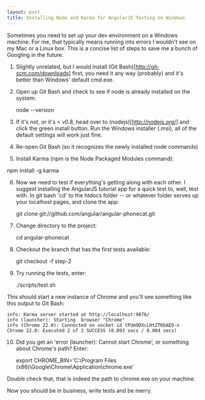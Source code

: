 ```yaml
---
layout: post
title: Installing Node and Karma for AngularJS Testing on Windows
---
```


<div class="intro">
  Sometimes you need to set up your dev environment on a Windows machine. For me, that typically means running into errors I wouldn't see on my Mac or a Linux box. This is a concise list of steps to save me a bunch of Googling in the future.
</div>

1) Slightly unrelated, but I would install (Git Bash)[http://git-scm.com/downloads] first, you need it any way (probably) and it's better than Windows' default cmd.exe.

2) Open up Git Bash and check to see if node is already installed on the system: 

	node --version

3) If it's not, or it's < v0.8, head over to (nodejs)[http://nodejs.org/] and click the green install button. Run the Windows installer (.msi), all of the default settings will work just fine.

4) Re-open Git Bash (so it recognizes the newly installed node commands)

5) Install Karma (npm is the Node Packaged Modules command):

npm install -g karma

6) Now we need to test if everything's getting along with each other. I suggest installing the AngularJS tutorial app for a quick test to, well, test with. In git bash 'cd' to the htdocs folder -- or whatever folder serves up your localhost pages, and clone the app:

	git clone git://github.com/angular/angular-phonecat.git

7) Change directory to the project:

	cd angular-phonecat

8) Checkout the branch that has the first tests available:

	git checkout -f step-2

9) Try running the tests, enter:

	./scripts/test.sh
	
This should start a new instance of Chrome and you'll see something like this output to Git Bash:

	info: Karma server started at http://localhost:9876/
	info (launcher): Starting  browser "Chrome"
	info (Chrome 22.0): Connected on socket id tPUm9DXcLHtZTKbAEO-n
	Chrome 22.0: Executed 2 of 2 SUCCESS (0.093 secs / 0.004 secs)

10) Did you get an 'error (launcher): Cannot start Chrome', or something about Chrome's path? Enter:

	export CHROME_BIN='C:\Program Files (x86)\Google\Chrome\Application\chrome.exe'

Double check that, that is indeed the path to chrome.exe on your machine.

Now you should be in business, write tests and be merry.